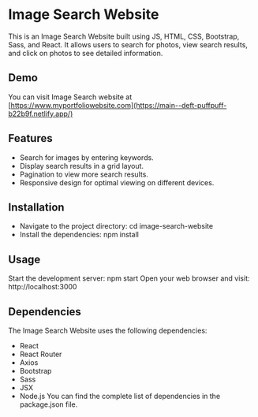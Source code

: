 # Image Search Website
This is an Image Search Website built using JS, HTML, CSS, Bootstrap, Sass, and React. It allows users to search for photos, view search results, and click on photos to see detailed information.

## Demo
You can visit Image Search website at [https://www.myportfoliowebsite.com](https://main--deft-puffpuff-b22b9f.netlify.app/)

## Features
 - Search for images by entering keywords.
 - Display search results in a grid layout.
 - Pagination to view more search results.
 - Responsive design for optimal viewing on different devices.

## Installation
 - Navigate to the project directory: cd image-search-website
 - Install the dependencies: npm install

## Usage
Start the development server: npm start
Open your web browser and visit: http://localhost:3000

## Dependencies
The Image Search Website uses the following dependencies:
 - React
 - React Router
 - Axios
 - Bootstrap
 - Sass
 - JSX
 - Node.js
You can find the complete list of dependencies in the package.json file.
